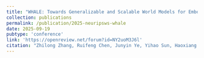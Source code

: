 ```yaml
---
title: "WHALE: Towards Generalizable and Scalable World Models for Embodied Decision-making"
collection: publications
permalink: /publication/2025-neuripsws-whale
date: 2025-09-19
pubtype: 'conference'
link: 'https://openreview.net/forum?id=NY2uoM3J6l'
citation: "Zhilong Zhang, Ruifeng Chen, Junyin Ye, Yihao Sun, Haoxiang Ren, Xinghao Du, Pengyuan Wang, <b>Jing-Cheng Pang</b>, Kaiyuan Li, Tianshuo Liu, Haoxin Lin, Yang Yu and Zhi-Hua Zhou. <i> WHALE: Towards Generalizable and Scalable World Models for Embodied Decision-making. </i> <b>NeurIPS 2025 Workshop EWM</b>."
---
```

